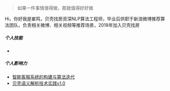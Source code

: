 > 如果一件事情值得做，那就值得好好做

Hi，你好我是崔鸣，贝壳找房资深NLP算法工程师，毕业后供职于新浪微博推荐算法团队，负责相关微博、相关视频等推荐场景，2018年加入贝壳找房


##### 个人技能
- 

##### 个人影响力
- [智能客服系统的构建与算法迭代][1]
- [贝壳语义解析技术实践v1.0][2]

[1]: https://www.infoq.cn/article/9ZUeZ8y*kVzyloZ5lkpg
[2]: https://mp.weixin.qq.com/s/uqiVZLThr9LfrFE_RjwWRA
